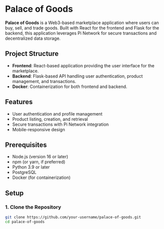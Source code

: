 # Palace of Goods

**Palace of Goods** is a Web3-based marketplace application where users can buy, sell, and trade goods. Built with React for the frontend and Flask for the backend, this application leverages Pi Network for secure transactions and decentralized data storage.

## Project Structure

- **Frontend**: React-based application providing the user interface for the marketplace.
- **Backend**: Flask-based API handling user authentication, product management, and transactions.
- **Docker**: Containerization for both frontend and backend.

## Features

- User authentication and profile management
- Product listing, creation, and retrieval
- Secure transactions with Pi Network integration
- Mobile-responsive design

## Prerequisites

- Node.js (version 16 or later)
- npm (or yarn, if preferred)
- Python 3.9 or later
- PostgreSQL
- Docker (for containerization)

## Setup

### 1. Clone the Repository

```bash
git clone https://github.com/your-username/palace-of-goods.git
cd palace-of-goods
